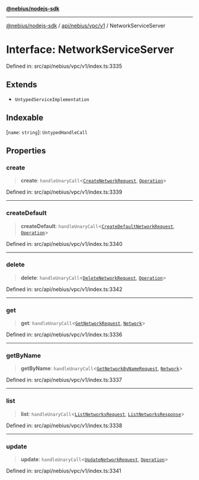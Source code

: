 [**@nebius/nodejs-sdk**](../../../../../README.md)

---

[@nebius/nodejs-sdk](../../../../../README.md) / [api/nebius/vpc/v1](../README.md) / NetworkServiceServer

# Interface: NetworkServiceServer

Defined in: src/api/nebius/vpc/v1/index.ts:3335

## Extends

- `UntypedServiceImplementation`

## Indexable

\[`name`: `string`\]: `UntypedHandleCall`

## Properties

### create

> **create**: `handleUnaryCall`\<[`CreateNetworkRequest`](CreateNetworkRequest.md), [`Operation`](../../../common/v1/interfaces/Operation.md)\>

Defined in: src/api/nebius/vpc/v1/index.ts:3339

---

### createDefault

> **createDefault**: `handleUnaryCall`\<[`CreateDefaultNetworkRequest`](CreateDefaultNetworkRequest.md), [`Operation`](../../../common/v1/interfaces/Operation.md)\>

Defined in: src/api/nebius/vpc/v1/index.ts:3340

---

### delete

> **delete**: `handleUnaryCall`\<[`DeleteNetworkRequest`](DeleteNetworkRequest.md), [`Operation`](../../../common/v1/interfaces/Operation.md)\>

Defined in: src/api/nebius/vpc/v1/index.ts:3342

---

### get

> **get**: `handleUnaryCall`\<[`GetNetworkRequest`](GetNetworkRequest.md), [`Network`](Network.md)\>

Defined in: src/api/nebius/vpc/v1/index.ts:3336

---

### getByName

> **getByName**: `handleUnaryCall`\<[`GetNetworkByNameRequest`](GetNetworkByNameRequest.md), [`Network`](Network.md)\>

Defined in: src/api/nebius/vpc/v1/index.ts:3337

---

### list

> **list**: `handleUnaryCall`\<[`ListNetworksRequest`](ListNetworksRequest.md), [`ListNetworksResponse`](ListNetworksResponse.md)\>

Defined in: src/api/nebius/vpc/v1/index.ts:3338

---

### update

> **update**: `handleUnaryCall`\<[`UpdateNetworkRequest`](UpdateNetworkRequest.md), [`Operation`](../../../common/v1/interfaces/Operation.md)\>

Defined in: src/api/nebius/vpc/v1/index.ts:3341

